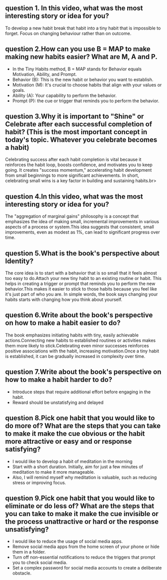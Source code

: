 ## question 1. In this video, what was the most interesting story or idea for you?
To develop a new habit break that habit into a tiny habit that is impossible to forget. Focus on changing behaviour rather than on outcome.<br>


## question 2.How can you use B = MAP to make making new habits easier? What are M, A and P.

* In the Tiny Habits method, B = MAP stands for Behavior equals Motivation, Ability, and Prompt.
* Behavior (B): This is the new habit or behavior you want to establish.
* Motivation (M): It's crucial to choose habits that align with your values or goals.
* Ability (A): Your capability to perform the behavior.
* Prompt (P): the cue or trigger that reminds you to perform the behavior.<br>

## question 3.Why it is important to "Shine" or Celebrate after each successful completion of habit? (This is the most important concept in today's topic. Whatever you celebrate becomes a habit) 
 
Celebrating success after each habit completion is vital because it reinforces the habit loop, boosts confidence, and motivates you to keep going. It creates "success momentum," accelerating habit development from small beginnings to more significant achievements. In short, celebrating small wins is a key factor in building and sustaining habits.br>
<br>

## question 4.In this video, what was the most interesting story or idea for you?
The "aggregation of marginal gains" philosophy is a concept that emphasizes the idea of making small, incremental improvements in various aspects of a process or system.This idea suggests that consistent, small improvements, even as modest as 1%, can lead to significant progress over time. 


## question 5.What is the book's perspective about Identity?
The core idea is to start with a behavior that is so small that it feels almost too easy to do.Attach your new tiny habit to an existing routine or habit. This helps in creating a trigger or prompt that reminds you to perform the new behavior.This makes it easier to stick to those habits because you feel like it's just part of who you are. In simple words, the book says changing your habits starts with changing how you think about yourself. <br>

## question 6.Write about the book's perspective on how to make a habit easier to do?
The book emphasizes initiating habits with tiny, easily achievable actions.Connecting new habits to established routines or activities makes them more likely to stick.Celebrating even minor successes reinforces positive associations with the habit, increasing motivation.Once a tiny habit is established, it can be gradually increased in complexity over time.
<br>

## question 7.Write about the book's perspective on how to make a habit harder to do?

* Introduce steps that require additional effort before engaging in the habit. 
* Reward should be unstatisfying and delayed

## question 8.Pick one habit that you would like to do more of? What are the steps that you can take to make it make the cue obvious or the habit more attractive or easy and or response satisfying?

* I would like to develop a habit of meditation in the morning
* Start with a short duration. Initially, aim for just a few minutes of meditation to make it more manageable.
* Also, I will remind myself why  meditation is valuable, such as reducing stress or improving focus. <br>

## question 9.Pick one habit that you would like to eliminate or do less of? What are the steps that you can take to make it make the cue invisible or the process unattractive or hard or the response unsatisfying? 

* I would like to reduce the usage of social media apps.
* Remove social media apps from the home screen of your phone or hide them in a folder.
* Turn off non-essential notifications to reduce the triggers that prompt you to check social media.
* Set a complex password for social media accounts to create a deliberate obstacle.

